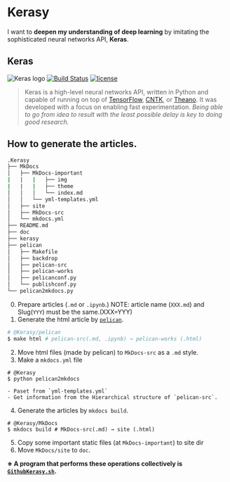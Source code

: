 # Kerasy
I want to **deepen my understanding of deep learning** by imitating the sophisticated neural networks API, **Keras**.

## Keras
![Keras logo](https://s3.amazonaws.com/keras.io/img/keras-logo-2018-large-1200.png)
[![Build Status](https://travis-ci.org/keras-team/keras.svg?branch=master)](https://travis-ci.org/keras-team/keras)
[![license](https://img.shields.io/github/license/mashape/apistatus.svg?maxAge=2592000)](https://github.com/keras-team/keras/blob/master/LICENSE)

>Keras is a high-level neural networks API, written in Python and capable of running on top of [TensorFlow](https://github.com/tensorflow/tensorflow), [CNTK](https://github.com/Microsoft/cntk), or [Theano](https://github.com/Theano/Theano). It was developed with a focus on enabling fast experimentation. *Being able to go from idea to result with the least possible delay is key to doing good research.*

## How to generate the articles.
```sh
.Kerasy
├── MkDocs
│   ├── MkDocs-important
|   |   |   ├── img
|   |   |   ├── theme
│   │   │   └── index.md
│   │   └── yml-templates.yml
│   ├── site
│   ├── MkDocs-src
│   └── mkdocs.yml
├── README.md
├── doc
├── kerasy
├── pelican
│   ├── Makefile
│   ├── backdrop
│   ├── pelican-src
│   ├── pelican-works
│   ├── pelicanconf.py
│   └── publishconf.py
└── pelican2mkdocs.py
```

0. Prepare articles (`.md` or `.ipynb`.) NOTE: article name (`XXX.md`) and Slug(`YYY`) must be the same.(XXX=YYY)
1. Generate the html article by [`pelican`](https://docs.getpelican.com/en/stable/).
```sh
# @Kerasy/pelican
$ make html # pelican-src(.md, .ipynb) → pelican-works (.html)
```
2. Move html files (made by pelican) to `MkDocs-src` as a `.md` style.
3. Make a `mkdocs.yml` file
```
# @Kerasy
$ python pelican2mkdocs
```
    - Paset from `yml-templates.yml`
    - Get information from the Hierarchical structure of `pelican-src`.
4. Generate the articles by `mkdocs build`.
```
# @Kerasy/MkDocs
$ mkdocs build # MkDocs-src(.md) → site (.html)
```
5. Copy some important static files (at `MkDocs-important`) to site dir
6. Move `MkDocs/site` to `doc`.

**※ A program that performs these operations collectively is [`GithubKerasy.sh`](https://github.com/iwasakishuto/iwasakishuto.github.io/blob/master/ShellScripts/GithubKerasy.sh).**
